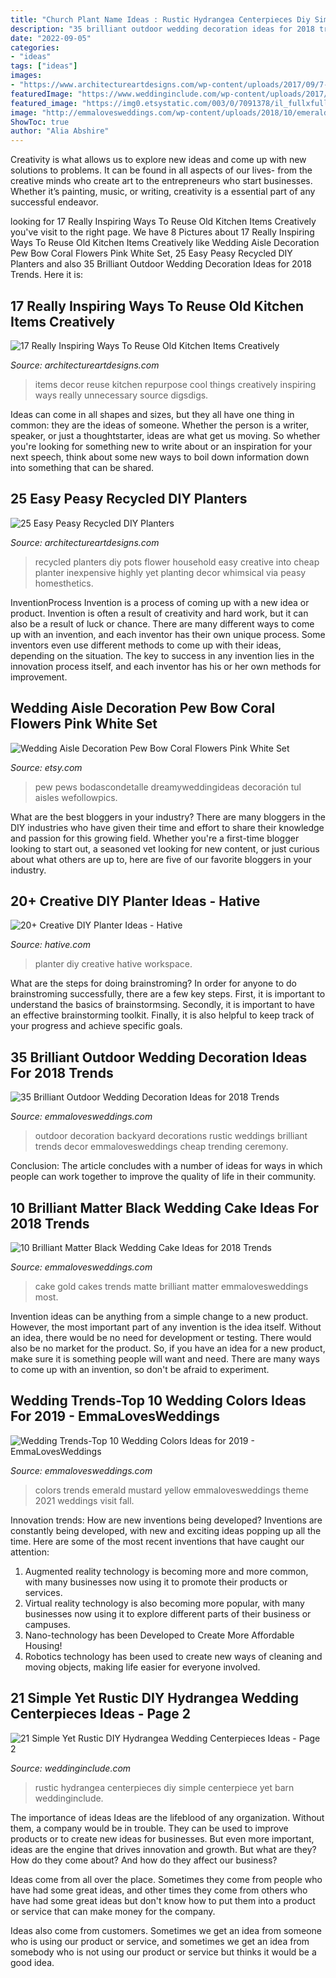 ```yaml
---
title: "Church Plant Name Ideas : Rustic Hydrangea Centerpieces Diy Simple Centerpiece Yet Barn Weddinginclude"
description: "35 brilliant outdoor wedding decoration ideas for 2018 trends"
date: "2022-09-05"
categories:
- "ideas"
tags: ["ideas"]
images:
- "https://www.architectureartdesigns.com/wp-content/uploads/2017/09/7-16-e1506254982587.jpg"
featuredImage: "https://www.weddinginclude.com/wp-content/uploads/2017/07/Rustic-hydrangea-centerpiece-at-Pratt-Barn.jpg"
featured_image: "https://img0.etsystatic.com/003/0/7091378/il_fullxfull.407846992_r6ju.jpg"
image: "http://emmalovesweddings.com/wp-content/uploads/2018/10/emerald-green-and-mustard-yellow-wedding-colors-for-2019-trends.jpg"
ShowToc: true
author: "Alia Abshire"
---
```



Creativity is what allows us to explore new ideas and come up with new solutions to problems. It can be found in all aspects of our lives- from the creative minds who create art to the entrepreneurs who start businesses. Whether it’s painting, music, or writing, creativity is a essential part of any successful endeavor.

	

		
looking for 17 Really Inspiring Ways To Reuse Old Kitchen Items Creatively you've visit to the right page. We have 8 Pictures about 17 Really Inspiring Ways To Reuse Old Kitchen Items Creatively like Wedding Aisle Decoration Pew Bow Coral Flowers Pink White Set, 25 Easy Peasy Recycled DIY Planters and also 35 Brilliant Outdoor Wedding Decoration Ideas for 2018 Trends. Here it is:
		
    
## 17 Really Inspiring Ways To Reuse Old Kitchen Items Creatively

<img loading=lazy src="https://www.architectureartdesigns.com/wp-content/uploads/2017/09/7-16-e1506254982587.jpg" onerror="this.onerror=null;this.src='https://tse3.mm.bing.net/th?id=OIP.UCDJT3IvBcx5doVMHhFuHAHaHh&amp;pid=15.1';" alt="17 Really Inspiring Ways To Reuse Old Kitchen Items Creatively">

_Source: architectureartdesigns.com_

>items decor reuse kitchen repurpose cool things creatively inspiring ways really unnecessary source digsdigs. 

	

Ideas can come in all shapes and sizes, but they all have one thing in common: they are the ideas of someone. Whether the person is a writer, speaker, or just a thoughtstarter, ideas are what get us moving. So whether you're looking for something new to write about or an inspiration for your next speech, think about some new ways to boil down information down into something that can be shared.

    
## 25 Easy Peasy Recycled DIY Planters

<img loading=lazy src="https://www.architectureartdesigns.com/wp-content/uploads/2014/04/2419.jpg" onerror="this.onerror=null;this.src='https://tse1.mm.bing.net/th?id=OIP.WLWJ4fGEblUwxvMahTHjBwHaLH&amp;pid=15.1';" alt="25 Easy Peasy Recycled DIY Planters">

_Source: architectureartdesigns.com_

>recycled planters diy pots flower household easy creative into cheap planter inexpensive highly yet planting decor whimsical via peasy homesthetics. 

	

InventionProcess
Invention is a process of coming up with a new idea or product. Invention is often a result of creativity and hard work, but it can also be a result of luck or chance. There are many different ways to come up with an invention, and each inventor has their own unique process. Some inventors even use different methods to come up with their ideas, depending on the situation. The key to success in any invention lies in the innovation process itself, and each inventor has his or her own methods for improvement.

    
## Wedding Aisle Decoration Pew Bow Coral Flowers Pink White Set

<img loading=lazy src="https://img0.etsystatic.com/003/0/7091378/il_fullxfull.407846992_r6ju.jpg" onerror="this.onerror=null;this.src='https://tse3.mm.bing.net/th?id=OIP.zEQXshh10zmv1c2FHk61iQHaLL&amp;pid=15.1';" alt="Wedding Aisle Decoration Pew Bow Coral Flowers Pink White Set">

_Source: etsy.com_

>pew pews bodascondetalle dreamyweddingideas decoración tul aisles wefollowpics. 

	

What are the best bloggers in your industry?
There are many bloggers in the DIY industries who have given their time and effort to share their knowledge and passion for this growing field. Whether you're a first-time blogger looking to start out, a seasoned vet looking for new content, or just curious about what others are up to, here are five of our favorite bloggers in your industry.

    
## 20+ Creative DIY Planter Ideas - Hative

<img loading=lazy src="https://hative.com/wp-content/uploads/2014/07/diy-planter-ideas/11-workspace-planter-set.jpg" onerror="this.onerror=null;this.src='https://tse3.mm.bing.net/th?id=OIP.Fo8y2kltDYMJ4kPlvwNQTAHaJ4&amp;pid=15.1';" alt="20+ Creative DIY Planter Ideas - Hative">

_Source: hative.com_

>planter diy creative hative workspace. 

	

What are the steps for doing brainstroming?
In order for anyone to do brainstroming successfully, there are a few key steps. First, it is important to understand the basics of brainstormsing. Secondly, it is important to have an effective brainstorming toolkit. Finally, it is also helpful to keep track of your progress and achieve specific goals.

    
## 35 Brilliant Outdoor Wedding Decoration Ideas For 2018 Trends

<img loading=lazy src="http://emmalovesweddings.com/wp-content/uploads/2018/02/trending-outdoor-backyard-wedding-ideas.jpg" onerror="this.onerror=null;this.src='https://tse4.mm.bing.net/th?id=OIP.eDXv94AzNKdplmYRygck2QHaPc&amp;pid=15.1';" alt="35 Brilliant Outdoor Wedding Decoration Ideas for 2018 Trends">

_Source: emmalovesweddings.com_

>outdoor decoration backyard decorations rustic weddings brilliant trends decor emmalovesweddings cheap trending ceremony. 

	

Conclusion:
The article concludes with a number of ideas for ways in which people can work together to improve the quality of life in their community.

    
## 10 Brilliant Matter Black Wedding Cake Ideas For 2018 Trends

<img loading=lazy src="http://emmalovesweddings.com/wp-content/uploads/2018/02/gold-and-matte-black-wedding-cake.jpg" onerror="this.onerror=null;this.src='https://tse2.mm.bing.net/th?id=OIP.cucn4Kiuq3ismBoOcXWyMAHaK8&amp;pid=15.1';" alt="10 Brilliant Matter Black Wedding Cake Ideas for 2018 Trends">

_Source: emmalovesweddings.com_

>cake gold cakes trends matte brilliant matter emmalovesweddings most. 

	

Invention ideas can be anything from a simple change to a new product. However, the most important part of any invention is the idea itself. Without an idea, there would be no need for development or testing. There would also be no market for the product. So, if you have an idea for a new product, make sure it is something people will want and need. There are many ways to come up with an invention, so don't be afraid to experiment.

    
## Wedding Trends-Top 10 Wedding Colors Ideas For 2019 - EmmaLovesWeddings

<img loading=lazy src="http://emmalovesweddings.com/wp-content/uploads/2018/10/emerald-green-and-mustard-yellow-wedding-colors-for-2019-trends.jpg" onerror="this.onerror=null;this.src='https://tse1.mm.bing.net/th?id=OIP.utSQ_SilXuKVbpid-T4X_gHaN7&amp;pid=15.1';" alt="Wedding Trends-Top 10 Wedding Colors Ideas for 2019 - EmmaLovesWeddings">

_Source: emmalovesweddings.com_

>colors trends emerald mustard yellow emmalovesweddings theme 2021 weddings visit fall. 

	

Innovation trends: How are new inventions being developed?
Inventions are constantly being developed, with new and exciting ideas popping up all the time. Here are some of the most recent inventions that have caught our attention:
1. Augmented reality technology is becoming more and more common, with many businesses now using it to promote their products or services.
2. Virtual reality technology is also becoming more popular, with many businesses now using it to explore different parts of their business or campuses.
3. Nano-technology has been Developed to Create More Affordable Housing!
4. Robotics technology has been used to create new ways of cleaning and moving objects, making life easier for everyone involved.

    
## 21 Simple Yet Rustic DIY Hydrangea Wedding Centerpieces Ideas - Page 2

<img loading=lazy src="https://www.weddinginclude.com/wp-content/uploads/2017/07/Rustic-hydrangea-centerpiece-at-Pratt-Barn.jpg" onerror="this.onerror=null;this.src='https://tse1.mm.bing.net/th?id=OIP.Z0JTkdBhG4pyPWvemVRDPwHaLJ&amp;pid=15.1';" alt="21 Simple Yet Rustic DIY Hydrangea Wedding Centerpieces Ideas - Page 2">

_Source: weddinginclude.com_

>rustic hydrangea centerpieces diy simple centerpiece yet barn weddinginclude. 

	

The importance of ideas
Ideas are the lifeblood of any organization. Without them, a company would be in trouble. They can be used to improve products or to create new ideas for businesses. But even more important, ideas are the engine that drives innovation and growth.
But what are they? How do they come about? And how do they affect our business?

Ideas come from all over the place. Sometimes they come from people who have had some great ideas, and other times they come from others who have had some great ideas but don't know how to put them into a product or service that can make money for the company.

Ideas also come from customers. Sometimes we get an idea from someone who is using our product or service, and sometimes we get an idea from somebody who is not using our product or service but thinks it would be a good idea.

